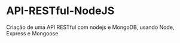 # API-RESTful-NodeJS
Criação de uma API RESTful com nodejs e MongoDB, usando Node, Express e Mongoose
